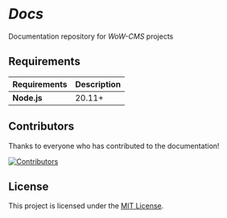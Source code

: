 # _Docs_

Documentation repository for _WoW-CMS_ projects

## Requirements

| Requirements | Description |
| :----------- | :---------- |
| **Node.js** | 20.11+ |

## Contributors

Thanks to everyone who has contributed to the documentation!

[![Contributors](https://contrib.rocks/image?repo=wow-cms/docs)](https://github.com/WoW-CMS/docs/graphs/contributors)

## License

This project is licensed under the [MIT License](../LICENSE).
